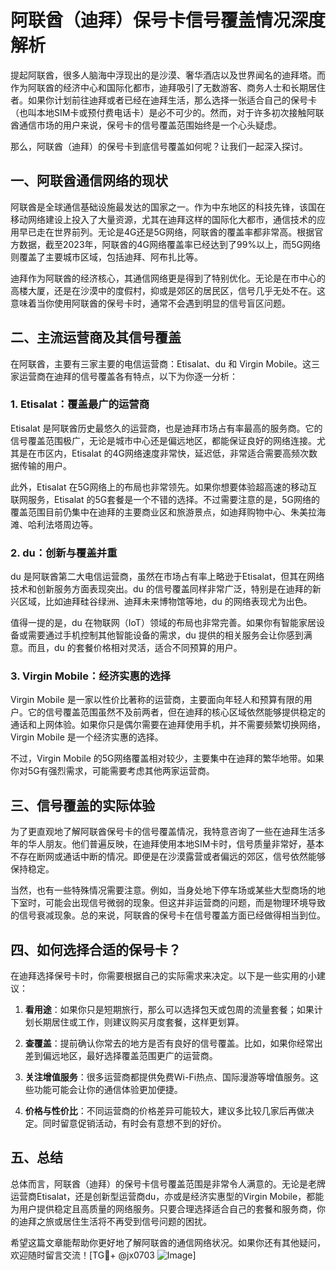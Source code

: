 # 阿联酋（迪拜）保号卡信号覆盖情况深度解析

提起阿联酋，很多人脑海中浮现出的是沙漠、奢华酒店以及世界闻名的迪拜塔。而作为阿联酋的经济中心和国际化都市，迪拜吸引了无数游客、商务人士和长期居住者。如果你计划前往迪拜或者已经在迪拜生活，那么选择一张适合自己的保号卡（也叫本地SIM卡或预付费电话卡）是必不可少的。然而，对于许多初次接触阿联酋通信市场的用户来说，保号卡的信号覆盖范围始终是一个心头疑虑。

那么，阿联酋（迪拜）的保号卡到底信号覆盖如何呢？让我们一起深入探讨。

## 一、阿联酋通信网络的现状

阿联酋是全球通信基础设施最发达的国家之一。作为中东地区的科技先锋，该国在移动网络建设上投入了大量资源，尤其在迪拜这样的国际化大都市，通信技术的应用早已走在世界前列。无论是4G还是5G网络，阿联酋的覆盖率都非常高。根据官方数据，截至2023年，阿联酋的4G网络覆盖率已经达到了99%以上，而5G网络则覆盖了主要城市区域，包括迪拜、阿布扎比等。

迪拜作为阿联酋的经济核心，其通信网络更是得到了特别优化。无论是在市中心的高楼大厦，还是在沙漠中的度假村，抑或是郊区的居民区，信号几乎无处不在。这意味着当你使用阿联酋的保号卡时，通常不会遇到明显的信号盲区问题。

## 二、主流运营商及其信号覆盖

在阿联酋，主要有三家主要的电信运营商：Etisalat、du 和 Virgin Mobile。这三家运营商在迪拜的信号覆盖各有特点，以下为你逐一分析：

### 1. Etisalat：覆盖最广的运营商

Etisalat 是阿联酋历史最悠久的运营商，也是迪拜市场占有率最高的服务商。它的信号覆盖范围极广，无论是城市中心还是偏远地区，都能保证良好的网络连接。尤其是在市区内，Etisalat 的4G网络速度非常快，延迟低，非常适合需要高频次数据传输的用户。

此外，Etisalat 在5G网络上的布局也非常领先。如果你想要体验超高速的移动互联网服务，Etisalat 的5G套餐是一个不错的选择。不过需要注意的是，5G网络的覆盖范围目前仍集中在迪拜的主要商业区和旅游景点，如迪拜购物中心、朱美拉海滩、哈利法塔周边等。

### 2. du：创新与覆盖并重

du 是阿联酋第二大电信运营商，虽然在市场占有率上略逊于Etisalat，但其在网络技术和创新服务方面表现突出。du 的信号覆盖同样非常广泛，特别是在迪拜的新兴区域，比如迪拜硅谷绿洲、迪拜未来博物馆等地，du 的网络表现尤为出色。

值得一提的是，du 在物联网（IoT）领域的布局也非常完善。如果你有智能家居设备或需要通过手机控制其他智能设备的需求，du 提供的相关服务会让你感到满意。而且，du 的套餐价格相对灵活，适合不同预算的用户。

### 3. Virgin Mobile：经济实惠的选择

Virgin Mobile 是一家以性价比著称的运营商，主要面向年轻人和预算有限的用户。它的信号覆盖范围虽然不及前两者，但在迪拜的核心区域依然能够提供稳定的通话和上网体验。如果你只是偶尔需要在迪拜使用手机，并不需要频繁切换网络，Virgin Mobile 是一个经济实惠的选择。

不过，Virgin Mobile 的5G网络覆盖相对较少，主要集中在迪拜的繁华地带。如果你对5G有强烈需求，可能需要考虑其他两家运营商。

## 三、信号覆盖的实际体验

为了更直观地了解阿联酋保号卡的信号覆盖情况，我特意咨询了一些在迪拜生活多年的华人朋友。他们普遍反映，在迪拜使用本地SIM卡时，信号质量非常好，基本不存在断网或通话中断的情况。即便是在沙漠露营或者偏远的郊区，信号依然能够保持稳定。

当然，也有一些特殊情况需要注意。例如，当身处地下停车场或某些大型商场的地下室时，可能会出现信号微弱的现象。但这并非运营商的问题，而是物理环境导致的信号衰减现象。总的来说，阿联酋的保号卡在信号覆盖方面已经做得相当到位。

## 四、如何选择合适的保号卡？

在迪拜选择保号卡时，你需要根据自己的实际需求来决定。以下是一些实用的小建议：

1. **看用途**：如果你只是短期旅行，那么可以选择包天或包周的流量套餐；如果计划长期居住或工作，则建议购买月度套餐，这样更划算。
   
2. **查覆盖**：提前确认你常去的地方是否有良好的信号覆盖。比如，如果你经常出差到偏远地区，最好选择覆盖范围更广的运营商。

3. **关注增值服务**：很多运营商都提供免费Wi-Fi热点、国际漫游等增值服务。这些功能可能会让你的通信体验更加便捷。

4. **价格与性价比**：不同运营商的价格差异可能较大，建议多比较几家后再做决定。同时留意促销活动，有时会有意想不到的好价。

## 五、总结

总体而言，阿联酋（迪拜）的保号卡信号覆盖范围是非常令人满意的。无论是老牌运营商Etisalat，还是创新型运营商du，亦或是经济实惠型的Virgin Mobile，都能为用户提供稳定且高质量的网络服务。只要合理选择适合自己的套餐和服务商，你的迪拜之旅或居住生活将不再受到信号问题的困扰。

希望这篇文章能帮助你更好地了解阿联酋的通信网络状况。如果你还有其他疑问，欢迎随时留言交流！[TG💪+ @jx0703 ![Image](https://github.com/user-attachments/assets/dbca1d08-cadb-493c-b0ec-ad6f7a83f270)]
